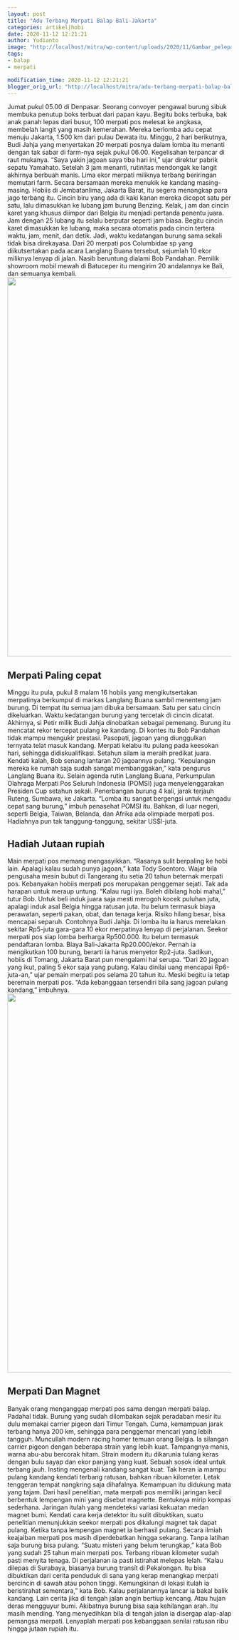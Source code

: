 ```yaml
---
layout: post
title: "Adu Terbang Merpati Balap Bali-Jakarta"
categories: artikel|hobi
date: 2020-11-12 12:21:21
author: Yudianto
image: "http://localhost/mitra/wp-content/uploads/2020/11/Gambar_pelepasan_1280x677.jpg"
tags:
- balap
- merpati

modification_time: 2020-11-12 12:21:21
blogger_orig_url: "http://localhost/mitra/adu-terbang-merpati-balap-bali-jakarta.html"
---
```


Jumat pukul 05.00 di Denpasar. Seorang convoyer pengawal burung sibuk membuka penutup boks terbuat dari papan kayu. Begitu boks terbuka, bak anak panah lepas dari busur, 100 merpati pos melesat ke angkasa, membelah langit yang masih kemerahan. Mereka berlomba adu cepat menuju Jakarta, 1.500 km dari pulau Dewata itu.
Minggu, 2 hari berikutnya, Budi Jahja yang menyertakan 20 merpati posnya dalam lomba itu menanti dengan tak sabar di farm-nya sejak pukul 06.00. Kegelisahan terpancar di raut mukanya. “Saya yakin jagoan saya tiba hari ini,” ujar direktur pabrik sepatu Yamahato. Setelah 3 jam menanti, rutinitas mendongak ke langit akhirnya berbuah manis. Lima ekor merpati miliknya terbang beriringan memutari farm. Secara bersamaan mereka menukik ke kandang masing-masing.
Hobiis di Jembatanlima, Jakarta Barat, itu segera menangkap para jago terbang itu. Cincin biru yang ada di kaki kanan mereka dicopot satu per satu, lalu dimasukkan ke lubang jam burung Benzing. Kelak, j am dan cincin karet yang khusus diimpor dari Belgia itu menjadi pertanda penentu juara. Jam dengan 25 lubang itu selalu berputar seperti jam biasa. Begitu cincin karet dimasukkan ke lubang, maka secara otomatis pada cincin tertera waktu, jam, menit, dan detik. Jadi, waktu kedatangan burung sama sekali tidak bisa direkayasa.
Dari 20 merpati pos Columbidae sp yang diikutsertakan pada acara Langlang Buana tersebut, sejumlah 10 ekor miliknya lenyap di jalan. Nasib beruntung dialami Bob Pandahan. Pemilik showroom mobil mewah di Batuceper itu mengirim 20 andalannya ke Bali, dan semuanya kembali.
<a href="http://127.0.0.1/mitra/wp-content/uploads/2020/11/adu-Merpati-Balap.jpg"><img class="aligncenter wp-image-20484 size-full" src="http://127.0.0.1/mitra/wp-content/uploads/2020/11/adu-Merpati-Balap.jpg" alt="" width="1511" height="850" /></a>
<h2 id="cepat">Merpati Paling cepat</h2>
Minggu itu pula, pukul 8 malam 16 hobiis yang mengikutsertakan merpatinya berkumpul di markas Langlang Buana sambil menenteng jam burung. Di tempat itu semua jam dibuka bersamaan. Satu per satu cincin dikeluarkan. Waktu kedatangan burung yang tercetak di cincin dicatat. Akhirnya, si Petir milik Budi Jahja dinobatkan sebagai pemenang. Burung itu mencatat rekor tercepat pulang ke kandang.
Di kontes itu Bob Pandahan tidak mampu mengukir prestasi. Pasopati, jagoan yang diunggulkan ternyata telat masuk kandang. Merpati kelabu itu pulang pada keesokan hari, sehingga didiskualifikasi. Setahun silam ia meraih predikat juara. Kendati kalah, Bob senang lantaran 20 jagoannya pulang.
“Kepulangan mereka ke rumah saja sudah sangat membanggakan,” kata pengurus Langlang Buana itu.
Selain agenda rutin Langlang Buana, Perkumpulan Olahraga Merpati Pos Seluruh Indonesia (POMSI) juga menyelenggarakan Presiden Cup setahun sekali. Penerbangan burung 4 kali, jarak terjauh Ruteng, Sumbawa, ke Jakarta. “Lomba itu sangat bergengsi untuk mengadu cepat sang burung,” imbuh penasehat POMSI itu. Bahkan, di luar negeri, seperti Belgia, Taiwan, Belanda, dan Afrika ada olimpiade merpati pos. Hadiahnya pun tak tanggung-tanggung, sekitar US$l-juta.
<h2 id="Jutaan">Hadiah Jutaan rupiah</h2>
Main merpati pos memang mengasyikkan. “Rasanya sulit berpaling ke hobi lain. Apalagi kalau sudah punya jagoan,” kata Tody Soentoro. Wajar bila pengusaha mesin bubut di Tangerang itu setia 20 tahun beternak merpati pos.
Kebanyakan hobiis merpati pos merupakan penggemar sejati. Tak ada harapan untuk meraup untung. “Kalau rugi iya. Boleh dibilang hobi mahal,” tutur Bob. Untuk beli induk juara saja mesti merogoh kocek puluhan juta, apalagi induk asal Belgia hingga ratusan juta. Itu belum termasuk biaya perawatan, seperti pakan, obat, dan tenaga kerja. Risiko hilang besar, bisa mencapai separuh.
Contohnya Budi Jahja. Di lomba itu ia harus merelakan sekitar Rp5-juta gara-gara 10 ekor merpatinya lenyap di perjalanan. Seekor merpati pos siap lomba berharga Rp500.000. Itu belum termasuk pendaftaran lomba. Biaya Bali-Jakarta Rp20.000/ekor. Pernah ia mengikutkan 100 burung, berarti ia harus menyetor Rp2-juta.
Sadikun, hobiis di Tomang, Jakarta Barat pun mengalami hal serupa. “Dari 20 jagoan yang ikut, paling 5 ekor saja yang pulang. Kalau dinilai uang mencapai Rp6-juta-an,” ujar pemain merpati pos selama 20 tahun itu. Meski begitu ia tetap beremain merpati pos. “Ada kebanggaan tersendiri bila sang jagoan pulang kandang,” imbuhnya.
<a href="http://127.0.0.1/mitra/wp-content/uploads/2020/11/Merpati-Balap.jpg"><img class="aligncenter wp-image-20483 size-full" src="http://127.0.0.1/mitra/wp-content/uploads/2020/11/Merpati-Balap.jpg" alt="" width="1511" height="850" /></a>
<h2 id="Magnet">Merpati Dan Magnet</h2>
Banyak orang menganggap merpati pos sama dengan merpati balap. Padahal tidak. Burung yang sudah dilombakan sejak peradaban mesir itu dulu memakai carrier pigeon dari Timur Tengah. Cuma, kemampuan jarak terbang hanya 200 km, sehingga para penggemar mencari yang lebih tangguh. Muncullah modern racing homer temuan orang Belgia. Ia silangan carrier pigeon dengan beberapa strain yang lebih kuat. Tampangnya manis, warna abu-abu bercorak hitam.
Strain modern itu dikarunia tulang keras dengan bulu sayap dan ekor panjang yang kuat. Sebuah sosok ideal untuk terbang jauh. Insting mengenali kandang sangat kuat. Tak heran ia mampu pulang kandang kendati terbang ratusan, bahkan ribuan kilometer. Letak tenggeran tempat nangkring saja dihafalnya.
Kemampuan itu didukung mata yang tajam. Dari hasil penelitian, mata merpati pos memiliki jaringan kecil berbentuk lempengan mini yang disebut magnette. Bentuknya mirip kompas sederhana. Jaringan itulah yang mendeteksi variasi kekuatan medan magnet bumi.
Kendati cara kerja detektor itu sulit dibuktikan, suatu penelitian menunjukkan seekor merpati pos dikalungi magnet tak dapat pulang. Ketika tanpa lempengan magnet ia berhasil pulang. Secara ilmiah keajaiban merpati pos masih diperdebatkan hingga sekarang. Tanpa latihan saja burung bisa pulang. “Suatu misteri yang belum terungkap,” kata Bob yang sudah 25 tahun main merpati pos.
Terbang ribuan kilometer sudah pasti menyita tenaga. Di perjalanan ia pasti istirahat melepas lelah. “Kalau dilepas di Surabaya, biasanya burung transit di Pekalongan. Itu bisa dibuktikan dari cerita penduduk di sana yang kerap menangkap merpati bercincin di sawah atau pohon tinggi. Kemungkinan di lokasi itulah ia beristirahat sementara,” kata Bob.
Kalau perjalanannya lancar ia bakal balik kandang. Lain cerita jika di tengah jalan angin bertiup kencang. Atau hujan deras mengguyur bumi. Akibatnya burung bisa saja kehilangan arah. Itu masih mending. Yang menyedihkan bila di tengah jalan ia disergap alap-alap pemangsa merpati. Lenyaplah merpati pos kebanggaan senilai ratusan ribu hingga jutaan rupiah itu.
